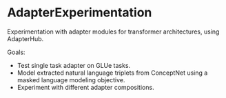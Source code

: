 # AdapterExperimentation

Experimentation with adapter modules for transformer architectures, using AdapterHub.

Goals:

- Test single task adapter on GLUe tasks.
- Model extracted natural language triplets from ConceptNet using a masked language modeling objective.
- Experiment with different adapter compositions.
